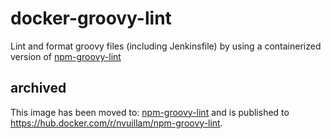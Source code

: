 # docker-groovy-lint

Lint and format groovy files (including Jenkinsfile) by using a containerized version of [npm-groovy-lint](https://github.com/nvuillam/npm-groovy-lint)

## archived

This image has been moved to:  [npm-groovy-lint](https://github.com/nvuillam/npm-groovy-lint) and is published to https://hub.docker.com/r/nvuillam/npm-groovy-lint.
